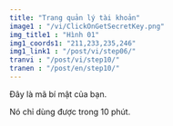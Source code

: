 ```yaml
---
title: "Trang quản lý tài khoản"
image1 : "/vi/ClickOnGetSecretKey.png"
img_title1 : "Hình 01"
img1_coords1: "211,233,235,246"
img1_link1 : "/post/vi/step06/"
tranvi : "/post/vi/step10/"
tranen : "/post/en/step10/"
---
```

Đây là mã bí mật của bạn.

Nó chỉ dùng được trong 10 phút.